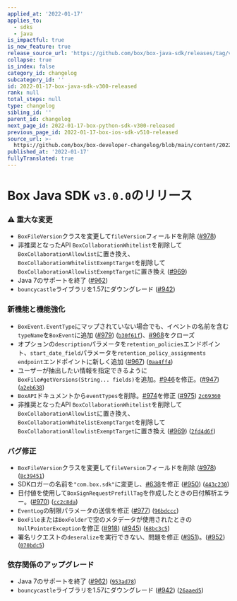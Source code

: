 ```yaml
---
applied_at: '2022-01-17'
applies_to:
  - sdks
  - java
is_impactful: true
is_new_feature: true
release_source_url: 'https://github.com/box/box-java-sdk/releases/tag/v3.0.0'
collapse: true
is_index: false
category_id: changelog
subcategory_id: ''
id: 2022-01-17-box-java-sdk-v300-released
rank: null
total_steps: null
type: changelog
sibling_id: ''
parent_id: changelog
next_page_id: 2022-01-17-box-python-sdk-v300-released
previous_page_id: 2022-01-17-box-ios-sdk-v510-released
source_url: >-
  https://github.com/box/box-developer-changelog/blob/main/content/2022/01-17-box-java-sdk-v300-released.md
published_at: '2022-01-17'
fullyTranslated: true
---
```

# Box Java SDK `v3.0.0`のリリース

### ⚠ 重大な変更

* `BoxFileVersion`クラスを変更して`fileVersion`フィールドを削除 ([#978][1])
* 非推奨となったAPI `BoxCollaborationWhitelist`を削除して`BoxCollaborationAllowlist`に置き換え、`BoxCollaborationWhitelistExemptTarget`を削除して`BoxCollaborationAllowlistExemptTarget`に置き換え ([#969][2])
* Java 7のサポートを終了 ([#962][3])
* `bouncycastle`ライブラリを1.57にダウングレード ([#942][4])

### 新機能と機能強化

* `BoxEvent.EventType`にマップされていない場合でも、イベントの名前を含む`typeName`を`BoxEvent`に追加 ([#979][5]) ([`b30f61f`][6])、[#968][7]をクローズ
* オプションの`description`パラメータを`retention_policies`エンドポイント、`start_date_field`パラメータを`retention_policy_assignments endpoint`エンドポイントに新しく追加 ([#967][8]) ([`0aa4ff4`][9])
* ユーザーが抽出したい情報を指定できるように`BoxFile#getVersions(String... fields)`を追加。[#946][10]を修正。([#947][11]) ([`a2eb638`][12])
* `BoxAPI`ドキュメントから`eventTypes`を削除。[#974][13]を修正 ([#975][14]) [`2c69360`][15]
* 非推奨となったAPI `BoxCollaborationWhitelist`を削除して`BoxCollaborationAllowlist`に置き換え、`BoxCollaborationWhitelistExemptTarget`を削除して`BoxCollaborationAllowlistExemptTarget`に置き換え ([#969][2]) ([`2fd4d6f`][16])

### バグ修正

* `BoxFileVersion`クラスを変更して`fileVersion`フィールドを削除 ([#978][1]) ([`8c39451`][17])
* SDKロガーの名前を`"com.box.sdk"`に変更し、[#638][18]を修正 ([#950][19]) ([`443c230`][20])
* 日付値を使用して`BoxSignRequestPrefillTag`を作成したときの日付解析エラー。([#970][21]) ([`cc2c8da`][22])
* `EventLog`の制限パラメータの送信を修正 ([#977][23]) ([`96bdccc`][24])
* `BoxFile`または`BoxFolder`で空のメタデータが使用されたときの`NullPointerException`を修正 ([#918][25]) ([#945][26]) ([`68bc3c5`][27])
* 署名リクエストの`deseralize`を実行できない、問題を修正 ([#951][28])。([#952][29]) ([`070bdc5`][30])

### 依存関係のアップグレード

* Java 7のサポートを終了 ([#962][3]) ([`953ad78`][31])
* `bouncycastle`ライブラリを1.57にダウングレード ([#942][4]) ([`26aaed5`][32])

[1]: https://github.com/box/box-java-sdk/issues/978

[2]: https://github.com/box/box-java-sdk/issues/969

[3]: https://github.com/box/box-java-sdk/issues/962

[4]: https://github.com/box/box-java-sdk/issues/942

[5]: https://github.com/box/box-java-sdk/issues/979

[6]: https://github.com/box/box-java-sdk/commit/b30f61f8cc9c02a1fc4cd5eb35469749e1a16558

[7]: https://github.com/box/box-java-sdk/issues/968

[8]: https://github.com/box/box-java-sdk/issues/967

[9]: https://github.com/box/box-java-sdk/commit/0aa4ff48a1e035efc9ac6aaa42f18f4c92955b7b

[10]: https://github.com/box/box-java-sdk/issues/946

[11]: https://github.com/box/box-java-sdk/issues/947

[12]: https://github.com/box/box-java-sdk/commit/a2eb63896606a6c00ccee6bd9745f4c51f8d89a2

[13]: https://github.com/box/box-java-sdk/issues/974

[14]: https://github.com/box/box-java-sdk/issues/975

[15]: https://github.com/box/box-java-sdk/commit/2c69360e80b1bdd6213933cf2f4da195d52c92d4

[16]: https://github.com/box/box-java-sdk/commit/2fd4d6f884410c8884c4c038687bfc8f32837b55

[17]: https://github.com/box/box-java-sdk/commit/8c3945167581400043a070c2f6906ef05d3d7b85

[18]: https://github.com/box/box-java-sdk/issues/638

[19]: https://github.com/box/box-java-sdk/issues/950

[20]: https://github.com/box/box-java-sdk/commit/443c23085e55bbcaa1524c5b9e1bf852a1e2a1ce

[21]: https://github.com/box/box-java-sdk/issues/970

[22]: https://github.com/box/box-java-sdk/commit/cc2c8da9ea7d066ae2c247c2de5ac8b8bbba9b99

[23]: https://github.com/box/box-java-sdk/issues/977

[24]: https://github.com/box/box-java-sdk/commit/96bdccc9ca40ed43a6028a2b0d055d9d9a8de525

[25]: https://github.com/box/box-java-sdk/issues/918

[26]: https://github.com/box/box-java-sdk/issues/945

[27]: https://github.com/box/box-java-sdk/commit/68bc3c578d760b7239f6d704fed9bb5a834bf52a

[28]: https://github.com/box/box-java-sdk/issues/951

[29]: https://github.com/box/box-java-sdk/issues/952

[30]: https://github.com/box/box-java-sdk/commit/070bdc56074a1533c41f9085943d09502c79a7f4

[31]: https://github.com/box/box-java-sdk/commit/953ad78ac84833082439d0def1dcc63dc11ac04a

[32]: https://github.com/box/box-java-sdk/commit/26aaed51fd914eaf2061da735f11830524e4cfe4
